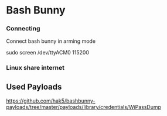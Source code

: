 # Bash Bunny

### Connecting 

Connect bash bunny in arming mode

sudo screen /dev/ttyACM0 115200

### Linux share internet

## Used Payloads

https://github.com/hak5/bashbunny-payloads/tree/master/payloads/library/credentials/WiPassDump
